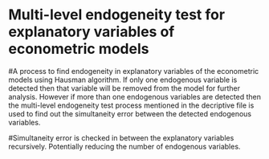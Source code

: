 # Multi-level endogeneity test for explanatory variables of econometric models

#A process to find endogeneity in explanatory variables of the econometric models using Hausman algorithm.
If only one endogenous variable is detected then that variable will be removed from the model for further analysis.
However if more than one endogenous variables are detected then the multi-level endogeneity test process mentioned
in the decriptive file is used to find out the simultaneity error between the detected endogenous variables. 

#Simultaneity error is checked in between the explanatory variables recursively. Potentially reducing the number of endogenous variables. 
